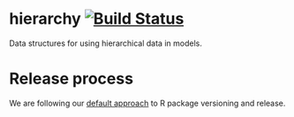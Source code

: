 # hierarchy [![Build Status](https://travis-ci.com/generable/hierarchy.svg?branch=master)](https://travis-ci.com/generable/hierarchy)
Data structures for using hierarchical data in models.

# Release process

We are following our [default approach](https://github.com/generable/wikidoc/wiki/R-package-versioning#default-approach) to R package versioning and release.
